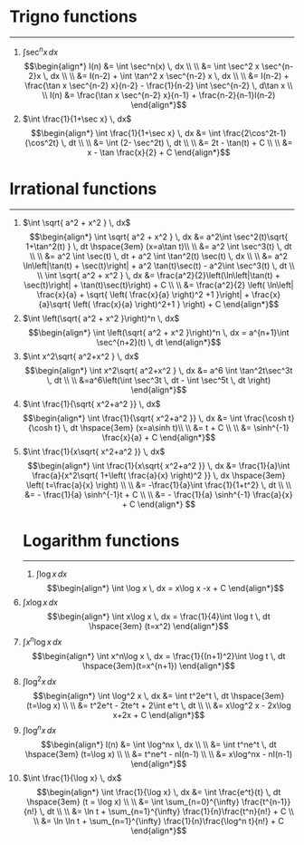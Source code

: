 
# Trigno functions
---
1. $\int \sec^nx \, dx$
   $$\begin{align*}
I(n) &= \int \sec^n(x) \, dx \\ \\
&= \int \sec^2 x \sec^{n-2}x \, dx \\ \\
&= I(n-2) + \int \tan^2 x \sec^{n-2} x \, dx \\ \\
&= I(n-2) + \frac{\tan x \sec^{n-2} x}{n-2} - \frac{1}{n-2} \int \sec^{n-2} \, d\tan x \\ \\ 
I(n) &= \frac{\tan x \sec^{n-2} x}{n-1} + \frac{n-2}{n-1}I(n-2)
\end{align*}$$
2. $\int \frac{1}{1+\sec x} \, dx$
   $$\begin{align*}
\int \frac{1}{1+\sec x} \, dx &= \int \frac{2\cos^2t-1}{\cos^2t} \, dt \\ \\
&= \int (2- \sec^2t) \, dt \\ \\
&= 2t - \tan(t) + C \\ \\
&= x - \tan \frac{x}{2} + C
\end{align*}$$
# Irrational functions
---
1. $\int \sqrt{ a^2 + x^2 } \, dx$
   $$\begin{align*}
\int \sqrt{ a^2 + x^2 } \, dx &= a^2\int \sec^2(t)\sqrt{ 1+\tan^2(t) } \,  dt \hspace{3em} (x=a\tan t)\\ \\
&= a^2 \int \sec^3(t) \, dt \\ \\
&= a^2 \int \sec(t) \, dt + a^2 \int \tan^2(t) \sec(t) \, dx \\ \\
&= a^2 \ln\left|\tan(t) + \sec(t)\right| + a^2 \tan(t)\sec(t) - a^2\int \sec^3(t) \, dt \\ \\
\int \sqrt{ a^2 + x^2 } \, dx &= \frac{a^2}{2}\left(\ln\left|\tan(t) + \sec(t)\right| + \tan(t)\sec(t)\right) + C \\ \\
&= \frac{a^2}{2} \left( \ln\left| \frac{x}{a} + \sqrt{ \left( \frac{x}{a} \right)^2 +1 }\right| + \frac{x}{a}\sqrt{ \left( \frac{x}{a} \right)^2+1 } \right) + C
\end{align*}$$
2. $\int \left(\sqrt{ a^2 + x^2 }\right)^n \, dx$
   $$\begin{align*}
\int \left(\sqrt{ a^2 + x^2 }\right)^n \, dx  = a^{n+1}\int \sec^{n+2}(t) \, dt 
\end{align*}$$
3. $\int x^2\sqrt{ a^2+x^2 } \, dx$
   $$\begin{align*}
\int x^2\sqrt{ a^2+x^2 } \, dx &= a^6 \int \tan^2t\sec^3t \, dt \\ \\
&=a^6\left(\int \sec^3t \, dt -  \int \sec^5t \, dt  \right)
\end{align*}$$
4. $\int \frac{1}{\sqrt{ x^2+a^2 }} \, dx$
   $$\begin{align*}
\int \frac{1}{\sqrt{ x^2+a^2 }} \, dx &= \int \frac{\cosh t}{\cosh t} \, dt \hspace{3em} (x=a\sinh t)\\ \\
&= t + C \\ \\
&= \sinh^{-1} \frac{x}{a} + C
\end{align*}$$
5. $\int \frac{1}{x\sqrt{ x^2+a^2 }} \, dx$
   $$\begin{align*}
\int \frac{1}{x\sqrt{ x^2+a^2 }} \, dx &= \frac{1}{a}\int \frac{a}{x^2\sqrt{ 1+\left( \frac{a}{x} \right)^2 }} \, dx \hspace{3em} \left( t=\frac{a}{x} \right) \\ \\
&= -\frac{1}{a}\int \frac{1}{1+t^2} \, dt \\ \\
&= - \frac{1}{a} \sinh^{-1}t + C \\ \\
&= - \frac{1}{a} \sinh^{-1} \frac{a}{x} + C
\end{align*}
   $$
   # Logarithm functions
   ---
   1. $\int \log x \, dx$
      $$\begin{align*}
\int \log x \, dx = x\log x -x + C
\end{align*}$$
2. $\int x\log x \, dx$
   $$\begin{align*}
\int x\log x \, dx = \frac{1}{4}\int \log t \, dt \hspace{3em} (t=x^2) 
\end{align*}$$
3. $\int x^n\log x \, dx$
   $$\begin{align*}
\int x^n\log x \, dx = \frac{1}{(n+1)^2}\int \log t \, dt \hspace{3em}(t=x^{n+1}) 
\end{align*}$$
4. $\int \log^2 x \, dx$
   $$\begin{align*}
\int \log^2 x \, dx &= \int t^2e^t \, dt \hspace{3em} (t=\log x) \\ \\
&= t^2e^t - 2te^t + 2\int e^t \, dt \\ \\
&= x\log^2 x - 2x\log x+2x + C
\end{align*}$$
5. $\int \log^nx \, dx$
   $$\begin{align*}
I(n) &= \int \log^nx \, dx \\ \\ 
&= \int t^ne^t \, dt \hspace{3em} (t=\log x) \\ \\ 
&= t^ne^t - nI(n-1) \\ \\
&= x\log^nx - nI(n-1)
\end{align*}$$
6. $\int \frac{1}{\log x} \, dx$
   $$\begin{align*}
\int \frac{1}{\log x} \, dx &= \int \frac{e^t}{t} \, dt  \hspace{3em} (t = \log x) \\ \\
&= \int \sum_{n=0}^{\infty} \frac{t^{n-1}}{n!} \, dt \\ \\
&= \ln t + \sum_{n=1}^{\infty} \frac{1}{n}\frac{t^n}{n!} + C \\ \\
&= \ln \ln t + \sum_{n=1}^{\infty} \frac{1}{n}\frac{\log^n t}{n!} + C
\end{align*}$$